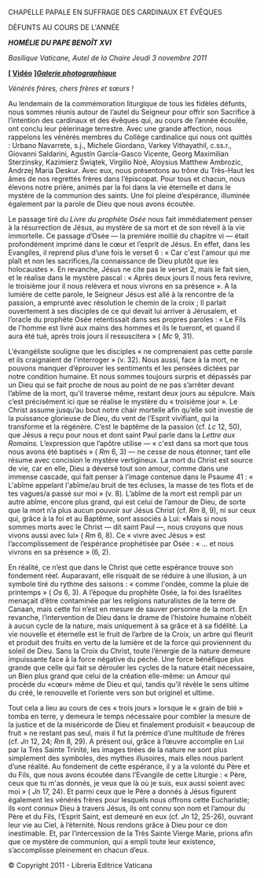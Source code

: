 CHAPELLE PAPALE EN SUFFRAGE DES CARDINAUX ET ÉVÊQUES

DÉFUNTS AU COURS DE L'ANNÉE

***HOMÉLIE DU PAPE BENOÎT XVI***

*Basilique Vaticane,* *Autel de la Chaire* *Jeudi 3 novembre 2011*

**\[ [Vidéo](http://player.rv.va/vaticanplayer.asp?language=it&tic=VA_HKSKPUM4)** **\]*****[Galerie photographique](http://www.vatican.va/news_services/liturgy/photogallery/2011/20111103/index.html)***

*Vénérés frères, chers frères et sœurs !*

Au lendemain de la commémoration liturgique de tous les fidèles défunts, nous sommes réunis autour de l’autel du Seigneur pour offrir son Sacrifice à l’intention des cardinaux et des évêques qui, au cours de l’année écoulée, ont conclu leur pèlerinage terrestre. Avec une grande affection, nous rappelons les vénérés membres du Collège cardinalice qui nous ont quittés : Urbano Navarrete, s.j., Michele Giordano, Varkey Vithayathil, c.ss.r., Giovanni Saldarini, Agustín García-Gasco Vicente, Georg Maximilian Sterzinsky, Kazimierz Świątek, Virgilio Noè, Aloysius Matthew Ambrozic, Andrzej Maria Deskur. Avec eux, nous présentons au trône du Très-Haut les âmes de nos regrettés frères dans l’épiscopat. Pour tous et chacun, nous élevons notre prière, animés par la foi dans la vie éternelle et dans le mystère de la communion des saints. Une foi pleine d’espérance, illuminée également par la parole de Dieu que nous avons écoutée.

Le passage tiré du *Livre du prophète Osée* nous fait immédiatement penser à la résurrection de Jésus, au mystère de sa mort et de son réveil à la vie immortelle. Ce passage d’Osée — la première moitié du chapitre vi — était profondément imprimé dans le cœur et l’esprit de Jésus. En effet, dans les Evangiles, il reprend plus d’une fois le verset 6 : « Car c'est l'amour qui me plaît et non les sacrifices,/la connaissance de Dieu plutôt que les holocaustes ». En revanche, Jésus ne cite pas le verset 2, mais le fait sien, et le réalise dans le mystère pascal : « Après deux jours il nous fera revivre, le troisième jour il nous relèvera et nous vivrons en sa présence ». A la lumière de cette parole, le Seigneur Jésus est allé à la rencontre de la passion, a emprunté avec résolution le chemin de la croix ; Il parlait ouvertement à ses disciples de ce qui devait lui arriver à Jérusalem, et l’oracle du prophète Osée retentissait dans ses propres paroles : « Le Fils de l'homme est livré aux mains des hommes et ils le tueront, et quand il aura été tué, après trois jours il ressuscitera » ( *Mc* 9, 31).

L’évangéliste souligne que les disciples « ne comprenaient pas cette parole et ils craignaient de l'interroger » (v. 32). Nous aussi, face à la mort, ne pouvons manquer d’éprouver les sentiments et les pensées dictées par notre condition humaine. Et nous sommes toujours surpris et dépassés par un Dieu qui se fait proche de nous au point de ne pas s’arrêter devant l’abîme de la mort, qu’il traverse même, restant deux jours au sépulcre. Mais c’est précisément ici que se réalise le mystère du « troisième jour ». Le Christ assume jusqu’au bout notre chair mortelle afin qu’elle soit investie de la puissance glorieuse de Dieu, du vent de l’Esprit vivifiant, qui la transforme et la régénère. C’est le baptême de la passion (cf. *Lc* 12, 50), que Jésus a reçu pour nous et dont saint Paul parle dans la *Lettre aux Romains.* L’expression que l’apôtre utilise — « c'est dans sa mort que tous nous avons été baptisés » ( *Rm* 6, 3) — ne cesse de nous étonner, tant elle résume avec concision le mystère vertigineux. La mort du Christ est source de vie, car en elle, Dieu a déversé tout son amour, comme dans une immense cascade, qui fait penser à l’image contenue dans le Psaume 41 : « L'abîme appelant l'abîme/au bruit de tes écluses, la masse de tes flots et de tes vagues/a passé sur moi » (v. 8). L’abîme de la mort est rempli par un autre abîme, encore plus grand, qui est celui de l’amour de Dieu, de sorte que la mort n’a plus aucun pouvoir sur Jésus Christ (cf. *Rm* 8, 9), ni sur ceux qui, grâce à la foi et au Baptême, sont associés à Lui: «Mais si nous sommes morts avec le Christ — dit saint Paul —, nous croyons que nous vivons aussi avec lui» ( *Rm* 6, 8). Ce « vivre avec Jésus » est l’accomplissement de l’espérance prophétisée par Osée : « ... et nous vivrons en sa présence » (6, 2).

En réalité, ce n’est que dans le Christ que cette espérance trouve son fondement réel. Auparavant, elle risquait de se réduire à une illusion, à un symbole tiré du rythme des saisons : « comme l'ondée, comme la pluie de printemps » ( *Os* 6, 3). A l’époque du prophète Osée, la foi des Israélites menaçait d’être contaminée par les religions naturalistes de la terre de Canaan, mais cette foi n’est en mesure de sauver personne de la mort. En revanche, l’intervention de Dieu dans le drame de l’histoire humaine n’obéit à aucun cycle de la nature, mais uniquement à sa grâce et à sa fidélité. La vie nouvelle et éternelle est le fruit de l’arbre de la Croix, un arbre qui fleurit et produit des fruits en vertu de la lumière et de la force qui proviennent du soleil de Dieu. Sans la Croix du Christ, toute l’énergie de la nature demeure impuissante face à la force négative du péché. Une force bénéfique plus grande que celle qui fait se dérouler les cycles de la nature était nécessaire, un Bien plus grand que celui de la création elle-même: un Amour qui procède du «cœur» même de Dieu et qui, tandis qu’il révèle le sens ultime du créé, le renouvelle et l’oriente vers son but originel et ultime.

Tout cela a lieu au cours de ces « trois jours » lorsque le « grain de blé » tomba en terre, y demeura le temps nécessaire pour combler la mesure de la justice et de la miséricorde de Dieu et finalement produisit « beaucoup de fruit » ne restant pas seul, mais il fut la prémice d’une multitude de frères (cf. *Jn* 12, 24; *Rm* 8, 29). A présent oui, grâce à l’œuvre accomplie en Lui par la Très Sainte Trinité, les images tirées de la nature ne sont plus simplement des symboles, des mythes illusoires, mais elles nous parlent d’une réalité. Au fondement de cette espérance, il y a la volonté du Père et du Fils, que nous avons écoutée dans l’Evangile de cette Liturgie : « Père, ceux que tu m'as donnés, je veux que là où je suis, eux aussi soient avec moi » ( *Jn* 17, 24). Et parmi ceux que le Père a donnés à Jésus figurent également les vénérés frères pour lesquels nous offrons cette Eucharistie; ils «ont connu» Dieu à travers Jésus, ils ont connu son nom et l’amour du Père et du Fils, l’Esprit Saint, est demeuré en eux (cf. *Jn* 12, 25-26), ouvrant leur vie au Ciel, à l’éternité. Nous rendons grâce à Dieu pour ce don inestimable. Et, par l’intercession de la Très Sainte Vierge Marie, prions afin que ce mystère de communion, qui a empli toute leur existence, s’accomplisse pleinement en chacun d’eux.

© Copyright 2011 - Libreria Editrice Vaticana